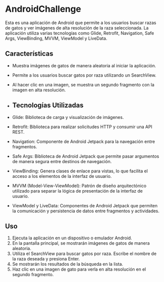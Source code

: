 # AndroidChallenge

Esta es una aplicación de Android que permite a los usuarios buscar razas de gatos y ver imágenes de alta resolución de la raza seleccionada. La aplicación utiliza varias tecnologías como Glide, Retrofit, Navigation, Safe Args, ViewBinding, MVVM, ViewModel y LiveData.

## Características

- Muestra imágenes de gatos de manera aleatoria al iniciar la aplicación.
- Permite a los usuarios buscar gatos por raza utilizando un SearchView.
- Al hacer clic en una imagen, se muestra un segundo fragmento con la imagen en alta resolución.

- ## Tecnologías Utilizadas

- Glide: Biblioteca de carga y visualización de imágenes.
- Retrofit: Biblioteca para realizar solicitudes HTTP y consumir una API REST.
- Navigation: Componente de Android Jetpack para la navegación entre fragmentos.
- Safe Args: Biblioteca de Android Jetpack que permite pasar argumentos de manera segura entre destinos de navegación.
- ViewBinding: Genera clases de enlace para vistas, lo que facilita el acceso a los elementos de la interfaz de usuario.
- MVVM (Model-View-ViewModel): Patrón de diseño arquitectónico utilizado para separar la lógica de presentación de la interfaz de usuario.
- ViewModel y LiveData: Componentes de Android Jetpack que permiten la comunicación y persistencia de datos entre fragmentos y actividades.

## Uso

1. Ejecuta la aplicación en un dispositivo o emulador Android.
2. En la pantalla principal, se mostrarán imágenes de gatos de manera aleatoria.
3. Utiliza el SearchView para buscar gatos por raza. Escribe el nombre de la raza deseada y presiona Enter.
4. Se mostrarán los resultados de la búsqueda en la lista.
5. Haz clic en una imagen de gato para verla en alta resolución en el segundo fragmento.
